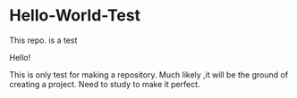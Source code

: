 # Hello-World-Test
This repo. is a test

Hello!

This is only test for making a repository.
Much likely ,it will be the ground of creating a project.
Need to study to make it perfect.
